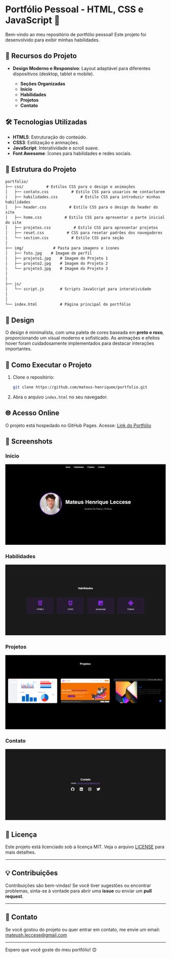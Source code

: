 # Portfólio Pessoal - HTML, CSS e JavaScript 👻

Bem-vindo ao meu repositório de portfólio pessoal! Este projeto foi desenvolvido para exibir minhas habilidades.

## 🚀 Recursos do Projeto

- **Design Moderno e Responsivo**: Layout adaptável para diferentes dispositivos (desktop, tablet e mobile).
  
  - **Seções Organizadas**
  - **Início**
  - **Habilidades**
  - **Projetos**
  - **Contato**

## 🛠️ Tecnologias Utilizadas

- **HTML5**: Estruturação do conteúdo.
- **CSS3**: Estilização e animações.
- **JavaScript**: Interatividade e scroll suave.
- **Font Awesome**: Ícones para habilidades e redes sociais.

## 📁 Estrutura do Projeto

```
portfolio/
├── css/          # Estilos CSS para o design e animações
│   ├── contato.css          # Estilo CSS para usuarios me contactarem
│   ├── habilidades.css          # Estilo CSS para introduzir minhas habilidades
│   ├── header.css          # Estilo CSS para o design do header do site
│   ├── home.css          # Estilo CSS para apresentar a parte inicial do site
│   ├── projetos.css          # Estilo CSS para apresentar projetos
│   ├── reset.css          # CSS para resetar padrões dos navegadores
│   └── section.css          # Estilo CSS para seção
│
├── img/             # Pasta para imagens e ícones
│   ├── foto.jpg    # Imagem de perfil
│   ├── projeto1.jpg    # Imagem do Projeto 1
│   ├── projeto2.jpg    # Imagem do Projeto 2
│   └── projeto3.jpg    # Imagem do Projeto 3
│
│
├── js/
│   └── script.js       # Scripts JavaScript para interatividade
│
│ 
└── index.html          # Página principal do portfólio
```

## 🎨 Design

O design é minimalista, com uma paleta de cores baseada em **preto e roxo**, proporcionando um visual moderno e sofisticado. As animações e efeitos hover foram cuidadosamente implementados para destacar interações importantes.

## 🚀 Como Executar o Projeto

1. Clone o repositório:
   ```bash
   git clone https://github.com/mateus-henriquee/portfolio.git
   ```
2. Abra o arquivo `index.html` no seu navegador.

## 🌐 Acesso Online

O projeto está hospedado no GitHub Pages. Acesse: [Link do Portfólio](vercelllll)

## 📸 Screenshots

### Início
![Início](portfolio/img/screenshots/inicio.png)

### Habilidades
![Habilidades](portfolio/img/screenshots/habilidades.png)

### Projetos
![Projetos](portfolio/img/screenshots/projetos.png)

### Contato
![Contato](portfolio/img/screenshots/contato.png)

## 📄 Licença

Este projeto está licenciado sob a licença MIT. Veja o arquivo [LICENSE](LICENSE) para mais detalhes.

---

## 💡 Contribuições

Contribuições são bem-vindas! Se você tiver sugestões ou encontrar problemas, sinta-se à vontade para abrir uma **issue** ou enviar um **pull request**.

---

## 📧 Contato

Se você gostou do projeto ou quer entrar em contato, me envie um email: [mateush.leccese@gmail.com](mateush.leccese@gmail.com)

---

Espero que você goste do meu portfólio! 😊

